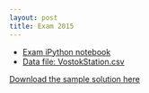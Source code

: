 ```yaml
---
layout: post
title: Exam 2015
---
```


* [Exam iPython notebook](https://raw.githubusercontent.com/ggorman/Introduction-to-stats-for-geoscientists/gh-pages/notebooks/exam2015.ipynb)
* [Data file: VostokStation.csv](https://raw.githubusercontent.com/ggorman/Introduction-to-stats-for-geoscientists/gh-pages/data/VostokStation.csv)

[Download the sample solution here](https://raw.githubusercontent.com/ggorman/Introduction-to-stats-for-geoscientists/gh-pages/notebooks/exam2015-solution.ipynb)

